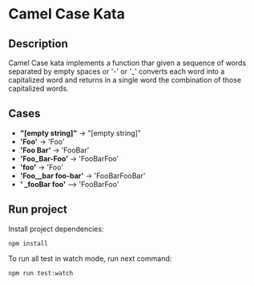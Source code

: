 # Camel Case Kata


## Description
Camel Case kata implements a function thar given a sequence of words separated
by empty spaces or '-' or '_' converts each word into a capitalized word and
returns in a single word the combination of those capitalized words.


## Cases

- **"[empty string]"** -> "[empty string]"  
- **'Foo'** -> 'Foo'
- **'Foo Bar'** -> 'FooBar'
- **'Foo_Bar-Foo'** -> 'FooBarFoo'
- **'foo'** -> 'Foo'
- **'Foo__bar foo-bar'** -> 'FooBarFooBar'
- **'   _fooBar foo'** --> 'FooBarFoo'

## Run project
Install project dependencies:

`
npm install
`

To run all test in watch mode, run next command:

`
npm run test:watch
`


